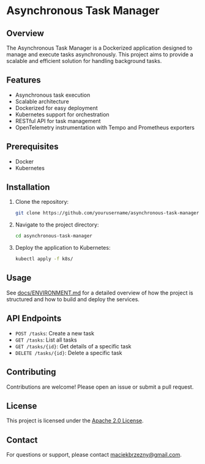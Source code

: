 # Asynchronous Task Manager

## Overview
The Asynchronous Task Manager is a Dockerized application designed to manage and execute tasks asynchronously. This project aims to provide a scalable and efficient solution for handling background tasks.

## Features
- Asynchronous task execution
- Scalable architecture
- Dockerized for easy deployment
- Kubernetes support for orchestration
- RESTful API for task management
- OpenTelemetry instrumentation with Tempo and Prometheus exporters

## Prerequisites
- Docker
- Kubernetes

## Installation
1. Clone the repository:
    ```sh
    git clone https://github.com/yourusername/asynchronous-task-manager.git
    ```
2. Navigate to the project directory:
    ```sh
    cd asynchronous-task-manager
    ```
3. Deploy the application to Kubernetes:
    ```sh
    kubectl apply -f k8s/
    ```

## Usage
See [docs/ENVIRONMENT.md](docs/ENVIRONMENT.md) for a detailed overview of how the
project is structured and how to build and deploy the services.

## API Endpoints
- `POST /tasks`: Create a new task
- `GET /tasks`: List all tasks
- `GET /tasks/{id}`: Get details of a specific task
- `DELETE /tasks/{id}`: Delete a specific task

## Contributing
Contributions are welcome! Please open an issue or submit a pull request.

## License
This project is licensed under the [Apache 2.0 License](LICENSE).

## Contact
For questions or support, please contact [maciekbrzezny@gmail.com](mailto:maciekbrzezny@gmail.com).

